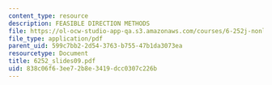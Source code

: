 ```yaml
---
content_type: resource
description: FEASIBLE DIRECTION METHODS
file: https://ol-ocw-studio-app-qa.s3.amazonaws.com/courses/6-252j-nonlinear-programming-spring-2003/838c06f63ee72b8e3419dcc0307c226b_6252_slides09.pdf
file_type: application/pdf
parent_uid: 599c7bb2-2d54-3763-b755-47b1da3073ea
resourcetype: Document
title: 6252_slides09.pdf
uid: 838c06f6-3ee7-2b8e-3419-dcc0307c226b
---
```

